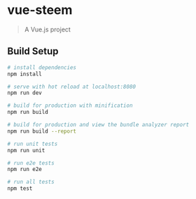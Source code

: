 # vue-steem

> A Vue.js project

## Build Setup

``` bash
# install dependencies
npm install

# serve with hot reload at localhost:8080
npm run dev   

# build for production with minification
npm run build

# build for production and view the bundle analyzer report
npm run build --report

# run unit tests
npm run unit

# run e2e tests
npm run e2e

# run all tests 
npm test
```
